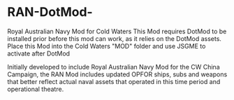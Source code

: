 # RAN-DotMod-
Royal Australian Navy Mod for Cold Waters
This Mod requires DotMod to be installed prior before this mod can work, as it relies on the DotMod assets.
Place this Mod into the Cold Waters "MOD" folder and use JSGME to activate after DotMod

Initially developed to include Royal Australian Navy Mod for the CW China Campaign, the RAN Mod includes updated OPFOR ships, subs and weapons that better reflect actual naval assets that operated in this time period and operational theatre.
